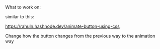 What to work on:

similar to this:

https://rahuln.hashnode.dev/animate-button-using-css

Change how the button changes from the previous way to the animation way